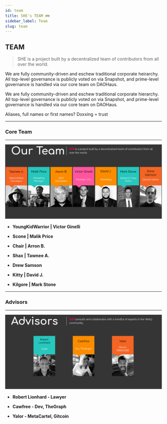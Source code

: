 ```yaml
---
id: team
title: SHE's TEAM 👪 
sidebar_label: Team
slug: team
---
```


## TEAM
>SHE is a project built by a decentralized team of contributors from all over the world.

We are fully community-driven and eschew traditional corporate heirarchy. All top-level governance is publicly voted on via Snapshot, and prime-level governance is handled via our core team on DAOHaus.

We are fully community-driven and eschew traditional corporate hierarchy. All top-level governance is publicly voted on via Snapshot, and prime-level governance is handled via our core team on DAOHaus.

Aliases, full names or first names? Doxxing = trust

----------------------------
### Core Team
----------------------------
![team](../static/img/team/team.png)

* **YoungKidWarrior | Victor Ginelli** 

* **Scone | Malik Price**

* **Chair | Arron B.**

* **Shax | Tawnee A.**

* **Drew Samson**

* **Kitty | David J.**

* **Kilgore | Mark Stone**

----------------------------
### Advisors
----------------------------
![Advisors](../static/img/team/advisors.png)

* **Robert Lionhard - Lawyer**

* **Cawfree - Dev, TheGraph**

* **Yalor - MetaCartel, Gitcoin**